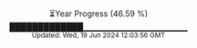 <p align="center">
⏳Year Progress (46.59 %)<br>
█████████████▁▁▁▁▁▁▁▁▁▁▁▁▁▁▁▁▁ <br>
<sub>Updated: Wed, 19 Jun 2024 12:03:56 GMT</sub>
</p>

